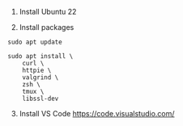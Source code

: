 1. Install Ubuntu 22

2. Install packages
```
sudo apt update

sudo apt install \
    curl \
    httpie \
    valgrind \
    zsh \
    tmux \
    libssl-dev
```

3. Install VS Code <https://code.visualstudio.com/>
